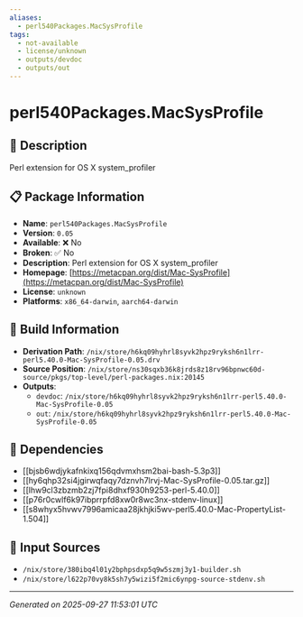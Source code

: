 ```yaml
---
aliases:
  - perl540Packages.MacSysProfile
tags:
  - not-available
  - license/unknown
  - outputs/devdoc
  - outputs/out
---
```


# perl540Packages.MacSysProfile

## 📝 Description

Perl extension for OS X system_profiler

## 📋 Package Information

- **Name**: `perl540Packages.MacSysProfile`
- **Version**: `0.05`
- **Available**: ❌ No
- **Broken**: ✅ No
- **Description**: Perl extension for OS X system_profiler
- **Homepage**: [https://metacpan.org/dist/Mac-SysProfile](https://metacpan.org/dist/Mac-SysProfile)
- **License**: `unknown`
- **Platforms**: `x86_64-darwin`, `aarch64-darwin`

## 🔧 Build Information

- **Derivation Path**: `/nix/store/h6kq09hyhrl8syvk2hpz9ryksh6n1lrr-perl5.40.0-Mac-SysProfile-0.05.drv`
- **Source Position**: `/nix/store/ns30sqxb36k8jrds8z18rv96bpnwc60d-source/pkgs/top-level/perl-packages.nix:20145`
- **Outputs**:
  - `devdoc`:  `/nix/store/h6kq09hyhrl8syvk2hpz9ryksh6n1lrr-perl5.40.0-Mac-SysProfile-0.05`
  - `out`:  `/nix/store/h6kq09hyhrl8syvk2hpz9ryksh6n1lrr-perl5.40.0-Mac-SysProfile-0.05`

## 🔗 Dependencies

- [[bjsb6wdjykafnkixq156qdvmxhsm2bai-bash-5.3p3]]
- [[hy6qhp32si4jgirwqfaqy7dznvh7lrvj-Mac-SysProfile-0.05.tar.gz]]
- [[lhw9cl3zbzmb2zj7fpi8dhxf930h9253-perl-5.40.0]]
- [[p76r0cwlf6k97ibprrpfd8xw0r8wc3nx-stdenv-linux]]
- [[s8whyx5hvwv7996amicaa28jkhjki5wv-perl5.40.0-Mac-PropertyList-1.504]]

## 📁 Input Sources

- `/nix/store/380ibq4l01y2bphpsdxp5q9w5szmj3y1-builder.sh`
- `/nix/store/l622p70vy8k5sh7y5wizi5f2mic6ynpg-source-stdenv.sh`

---
*Generated on 2025-09-27 11:53:01 UTC*
